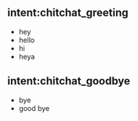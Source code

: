<!-- Chitchat -->

## intent:chitchat_greeting
- hey
- hello
- hi
- heya

## intent:chitchat_goodbye
- bye
- good bye